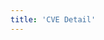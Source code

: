 ```yaml
---
title: 'CVE Detail'
---
```


<script setup lang="ts">
  import TheCveDetail from "@/views/support/cve/TheCveDetail.vue";
</script>

<TheCveDetail />
